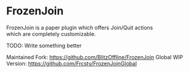 # FrozenJoin

FrozenJoin is a paper plugin which offers Join/Quit actions <br>
which are completely customizable.

TODO: Write something better

Maintained Fork: https://github.com/BlitzOffline/FrozenJoin
Global WIP Version: https://github.com/Frcsty/FrozenJoinGlobal
